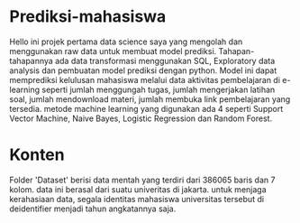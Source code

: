 # Prediksi-mahasiswa
Hello ini projek pertama data science saya yang mengolah dan menggunakan raw data untuk membuat model prediksi. Tahapan-tahapannya ada data transformasi menggunakan SQL, Exploratory data analysis dan pembuatan model prediksi dengan python. Model ini dapat memprediksi kelulusan mahasiswa melalui data aktivitas pembelajaran di e-learning seperti jumlah menggungah tugas, jumlah mengerjakan latihan soal, jumlah mendownload materi, jumlah membuka link pembelajaran yang tersedia. metode machine learning yang digunakan ada 4 seperti Support Vector Machine, Naive Bayes, Logistic Regression dan Random Forest. 

# Konten
Folder 'Dataset' berisi data mentah yang terdiri dari 386065 baris dan 7 kolom. data ini berasal dari suatu univeritas di jakarta. untuk menjaga kerahasiaan data, segala identitas mahasiswa universitas tersebut di deidentifier menjadi tahun angkatannya saja. 
